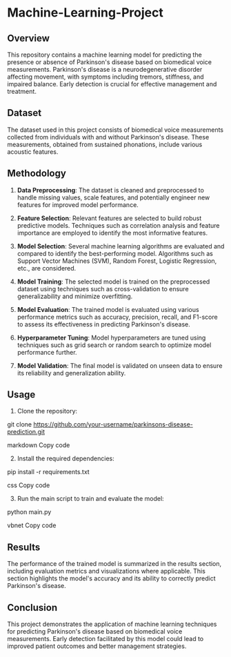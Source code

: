 # Machine-Learning-Project

## Overview

This repository contains a machine learning model for predicting the presence or absence of Parkinson's disease based on biomedical voice measurements. Parkinson's disease is a neurodegenerative disorder affecting movement, with symptoms including tremors, stiffness, and impaired balance. Early detection is crucial for effective management and treatment.

## Dataset

The dataset used in this project consists of biomedical voice measurements collected from individuals with and without Parkinson's disease. These measurements, obtained from sustained phonations, include various acoustic features.

## Methodology

1. **Data Preprocessing**: The dataset is cleaned and preprocessed to handle missing values, scale features, and potentially engineer new features for improved model performance.

2. **Feature Selection**: Relevant features are selected to build robust predictive models. Techniques such as correlation analysis and feature importance are employed to identify the most informative features.

3. **Model Selection**: Several machine learning algorithms are evaluated and compared to identify the best-performing model. Algorithms such as Support Vector Machines (SVM), Random Forest, Logistic Regression, etc., are considered.

4. **Model Training**: The selected model is trained on the preprocessed dataset using techniques such as cross-validation to ensure generalizability and minimize overfitting.

5. **Model Evaluation**: The trained model is evaluated using various performance metrics such as accuracy, precision, recall, and F1-score to assess its effectiveness in predicting Parkinson's disease.

6. **Hyperparameter Tuning**: Model hyperparameters are tuned using techniques such as grid search or random search to optimize model performance further.

7. **Model Validation**: The final model is validated on unseen data to ensure its reliability and generalization ability.

## Usage

1. Clone the repository:

git clone https://github.com/your-username/parkinsons-disease-prediction.git

markdown
Copy code

2. Install the required dependencies:

pip install -r requirements.txt

css
Copy code

3. Run the main script to train and evaluate the model:

python main.py

vbnet
Copy code

## Results

The performance of the trained model is summarized in the results section, including evaluation metrics and visualizations where applicable. This section highlights the model's accuracy and its ability to correctly predict Parkinson's disease.

## Conclusion

This project demonstrates the application of machine learning techniques for predicting Parkinson's disease based on biomedical voice measurements. Early detection facilitated by this model could lead to improved patient outcomes and better management strategies.
